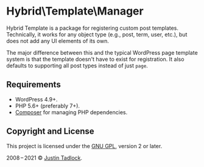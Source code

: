 # Hybrid\\Template\\Manager

Hybrid Template is a package for registering custom post templates. Technically, it works for any object type (e.g., post, term, user, etc.), but does not add any UI elements of its own.

The major difference between this and the typical WordPress page template system is that the template doesn't have to exist for registration.  It also defaults to supporting all post types instead of just `page`.

## Requirements

* WordPress 4.9+.
* PHP 5.6+ (preferably 7+).
* [Composer](https://getcomposer.org/) for managing PHP dependencies.

## Copyright and License

This project is licensed under the [GNU GPL](http://www.gnu.org/licenses/old-licenses/gpl-2.0.html), version 2 or later.

2008&thinsp;&ndash;&thinsp;2021 &copy; [Justin Tadlock](https://themehybrid.com).
